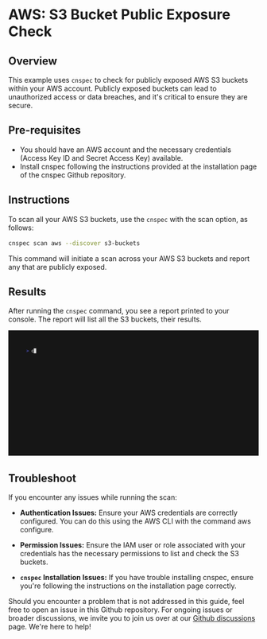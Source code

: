 # AWS: S3 Bucket Public Exposure Check

## Overview

This example uses `cnspec` to check for publicly exposed AWS S3 buckets within your AWS account. Publicly exposed buckets can lead to unauthorized access or data breaches, and it's critical to ensure they are secure.

## Pre-requisites

- You should have an AWS account and the necessary credentials (Access Key ID and Secret Access Key) available.
- Install cnspec following the instructions provided at the installation page of the cnspec Github repository.

## Instructions

To scan all your AWS S3 buckets, use the `cnspec` with the scan option, as follows:

```bash
cnspec scan aws --discover s3-buckets
```

This command will initiate a scan across your AWS S3 buckets and report any that are publicly exposed.

## Results

After running the `cnspec` command, you see a report printed to your console. The report will list all the S3 buckets, their results.

![cnspec running a AWS S3 bucket scan](aws-public-s3.gif)

## Troubleshoot

If you encounter any issues while running the scan:

- **Authentication Issues:** Ensure your AWS credentials are correctly configured. You can do this using the AWS CLI with the command aws configure.

- **Permission Issues:** Ensure the IAM user or role associated with your credentials has the necessary permissions to list and check the S3 buckets.

- **`cnspec` Installation Issues:** If you have trouble installing cnspec, ensure you're following the instructions on the installation page correctly.

Should you encounter a problem that is not addressed in this guide, feel free to open an issue in this Github repository. For ongoing issues or broader discussions, we invite you to join us over at our [Github discussions](https://github.com/orgs/mondoohq/discussions) page. We're here to help!
